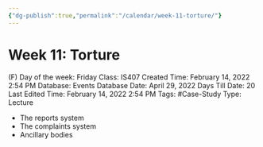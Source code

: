 ```yaml
---
{"dg-publish":true,"permalink":"/calendar/week-11-torture/"}
---
```


# Week 11: Torture

(F) Day of the week: Friday
Class: IS407
Created Time: February 14, 2022 2:54 PM
Database: Events Database
Date: April 29, 2022
Days Till Date: 20
Last Edited Time: February 14, 2022 2:54 PM
Tags: #Case-Study
Type: Lecture

- The reports system
- The complaints system
- Ancillary bodies